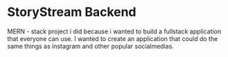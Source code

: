# StoryStream Backend

MERN - stack project i did because i wanted to build a fullstack application that everyone can use. I wanted to create an application that could do the same things as instagram and other popular socialmedias.
